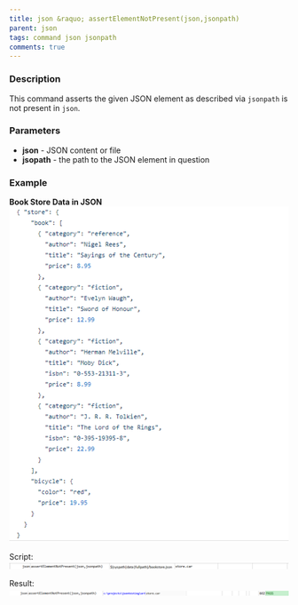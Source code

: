 ```yaml
---
title: json &raquo; assertElementNotPresent(json,jsonpath)
parent: json
tags: command json jsonpath
comments: true
---
```



### Description
This command asserts the given JSON element as described via `jsonpath` is not present in `json`.


### Parameters
- **json** - JSON content or file
- **jsopath** - the path to the JSON element in question


### Example
**Book Store Data in JSON**<br/>
![bookStoreData](image/bookStoreData.png)

Script:<br/>
![script](image/assertElementNotPresent_01.png)

Result:<br/>
![output](image/assertElementNotPresent_02.png)

